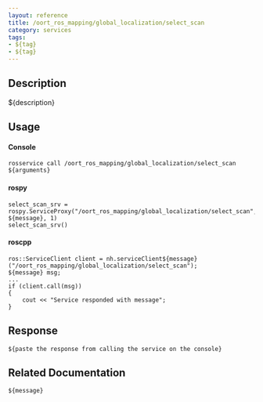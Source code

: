 ```yaml
---
layout: reference
title: /oort_ros_mapping/global_localization/select_scan
category: services
tags: 
- ${tag} 
- ${tag}
---
```


## Description
${description}

## Usage
#### Console
```
rosservice call /oort_ros_mapping/global_localization/select_scan ${arguments}
```

#### rospy
```
select_scan_srv = rospy.ServiceProxy("/oort_ros_mapping/global_localization/select_scan", ${message}, 1)
select_scan_srv()
```

#### roscpp
```
ros::ServiceClient client = nh.serviceClient${message}("/oort_ros_mapping/global_localization/select_scan");
${message} msg;
...
if (client.call(msg))
{
    cout << "Service responded with message";
}
```

## Response
```
${paste the response from calling the service on the console}
```

## Related Documentation
``${message}``